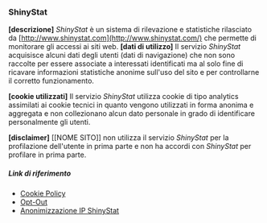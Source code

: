 ### ShinyStat 
**[descrizione]** *ShinyStat* è un sistema di rilevazione e statistiche rilasciato da [http://www.shinystat.com](http://www.shinystat.com/) che permette di monitorare gli accessi ai siti web.
**[dati di utilizzo]** Il servizio *ShinyStat* acquisisce alcuni dati degli utenti (dati di navigazione) che non sono raccolte per essere associate a interessati identificati ma al solo fine di ricavare informazioni statistiche anonime sull'uso del sito e per controllarne il corretto funzionamento. 

**[cookie utilizzati]** Il servizio *ShinyStat* utilizza cookie di tipo analytics assimilati ai cookie tecnici in quanto vengono utilizzati in forma anonima e aggregata e non collezionano alcun dato personale in grado di identificare personalmente gli utenti.

**[disclaimer]** [[NOME SITO]] non utilizza il servizio *ShinyStat* per la profilazione dell'utente in prima parte e non ha accordi con *ShinyStat* per profilare in prima parte.

##### Link di riferimento
* [Cookie Policy](http://www.shinystat.com/it/informativa_cookie_sito.html)
* [Opt-Out](http://www.addthis.com/privacy/opt-out)
* [Anonimizzazione IP ShinyStat](http://www.shinystat.com/it/anonimizzazione.html)

